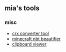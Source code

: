 ## mia's tools

### misc

- [crx converter tool](crx)
- [minecraft nbt beautifier](nbt)
- [clipboard viewer](clipboard)
